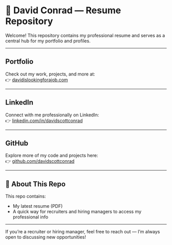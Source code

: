 # 📄 David Conrad — Resume Repository

Welcome! This repository contains my professional resume and serves as a central hub for my portfolio and profiles.  

---

## Portfolio  
Check out my work, projects, and more at:  
👉 [davidislookingforajob.com](https://davidislookingforajob.com)

---

## LinkedIn  
Connect with me professionally on LinkedIn:  
👉 [linkedin.com/in/davidscottconrad](https://www.linkedin.com/feed/)

---

## GitHub  
Explore more of my code and projects here:  
👉 [github.com/davidscottconrad](https://github.com/davidscottconrad)

---

## 📌 About This Repo  
This repo contains:  
- My latest resume (PDF)  
- A quick way for recruiters and hiring managers to access my professional info  

---

If you’re a recruiter or hiring manager, feel free to reach out — I’m always open to discussing new opportunities!
